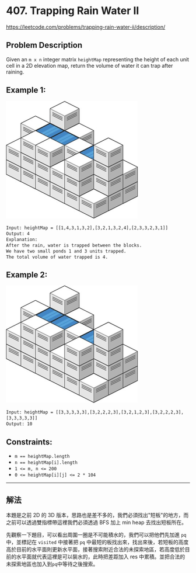 # 407. Trapping Rain Water II
https://leetcode.com/problems/trapping-rain-water-ii/description/

## Problem Description

Given an `m x n` integer matrix `heightMap` representing the height of each unit cell in a 2D elevation map, return the volume of water it can trap after raining.

## Example 1:
![alt text](image-1.png)
```
Input: heightMap = [[1,4,3,1,3,2],[3,2,1,3,2,4],[2,3,3,2,3,1]]
Output: 4
Explanation: 
After the rain, water is trapped between the blocks.
We have two small ponds 1 and 3 units trapped.
The total volume of water trapped is 4.
```

## Example 2:
![alt text](image.png)
```
Input: heightMap = [[3,3,3,3,3],[3,2,2,2,3],[3,2,1,2,3],[3,2,2,2,3],[3,3,3,3,3]]
Output: 10
```

## Constraints:

- `m == heightMap.length`
- `n == heightMap[i].length`
- `1 <= m, n <= 200`
- `0 <= heightMap[i][j] <= 2 * 104`

---

## 解法
本題是之前 2D 的 3D 版本，思路也是差不多的，我們必須找出"短板"的地方，而之前可以透過雙指標帶這裡我們必須透過 BFS 加上 min heap 去找出短板所在。

先觀察一下題目，可以看出周圍一圈是不可能積水的，我們可以把他們先加進 `pq` 中，並標記在 `visited` 中接著把 `pq` 中最短的板找出來，找出來後，若短板的高度高於目前的水平面則更新水平面，接著搜索附近合法的未探索地區，若高度低於目前的水平面就代表這裡是可以裝水的，此時把差距加入 res 中累積。並把合法的未探索地區也加入到`pq`中等待之後搜索。 
